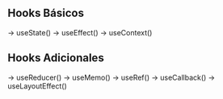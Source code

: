 ## Hooks Básicos

-> useState()
-> useEffect()
-> useContext()

## Hooks Adicionales

-> useReducer()
-> useMemo()
-> useRef()
-> useCallback()
-> useLayoutEffect()
